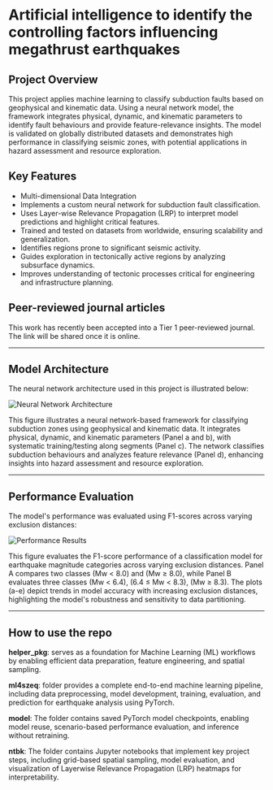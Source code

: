 # Artificial intelligence to identify the controlling factors influencing megathrust earthquakes

## Project Overview
This project applies machine learning to classify subduction faults based on geophysical and kinematic data. Using a neural network model, the framework integrates physical, dynamic, and kinematic parameters to identify fault behaviours and provide feature-relevance insights. The model is validated on globally distributed datasets and demonstrates high performance in classifying seismic zones, with potential applications in hazard assessment and resource exploration.

## Key Features
- Multi-dimensional Data Integration
- Implements a custom neural network for subduction fault classification.
- Uses Layer-wise Relevance Propagation (LRP) to interpret model predictions and highlight critical features.
- Trained and tested on datasets from worldwide, ensuring scalability and generalization.
- Identifies regions prone to significant seismic activity.
- Guides exploration in tectonically active regions by analyzing subsurface dynamics.
- Improves understanding of tectonic processes critical for engineering and infrastructure planning.

## Peer-reviewed journal articles
This work has recently been accepted into a Tier 1 peer-reviewed journal. The link will be shared once it is online.

----------------------------------

## Model Architecture
The neural network architecture used in this project is illustrated below:

![Neural Network Architecture](images/model-architecture.png "Neural Network Architecture")

This figure illustrates a neural network-based framework for classifying subduction zones using geophysical and kinematic data. It integrates physical, dynamic, and kinematic parameters (Panel a and b), with systematic training/testing along segments (Panel c). The network classifies subduction behaviours and analyzes feature relevance (Panel d), enhancing insights into hazard assessment and resource exploration.

---

## Performance Evaluation
The model's performance was evaluated using F1-scores across varying exclusion distances:

![Performance Results](images/results.png "Performance Evaluation Results")

This figure evaluates the F1-score performance of a classification model for earthquake magnitude categories across varying exclusion distances. Panel A compares two classes (Mw < 8.0) and (Mw ≥ 8.0), while Panel B evaluates three classes (Mw < 6.4), (6.4 ≤ Mw < 8.3), (Mw ≥ 8.3). The plots (a-e) depict trends in model accuracy with increasing exclusion distances, highlighting the model's robustness and sensitivity to data partitioning.

----------------------

## How to use the repo

**helper_pkg**: serves as a foundation for Machine Learning (ML) workflows by enabling efficient data preparation, feature engineering, and spatial sampling.

**ml4szeq**: folder provides a complete end-to-end machine learning pipeline, including data preprocessing, model development, training, evaluation, and prediction for earthquake analysis using PyTorch.

**model**: The folder contains saved PyTorch model checkpoints, enabling model reuse, scenario-based performance evaluation, and inference without retraining.

**ntbk**: The folder contains Jupyter notebooks that implement key project steps, including grid-based spatial sampling, model evaluation, and visualization of Layerwise Relevance Propagation (LRP) heatmaps for interpretability.
